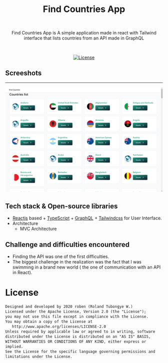 <h1 align="center">Find Countries App</h1><br>
<p align="center">  
Find Countries App is A simple application made in react with Tailwind interface that lists countries from an API made 
in GraphQL
</p>
<br>

<p align="center">
  <a href="https://opensource.org/licenses/Apache-2.0"><img alt="License" src="https://img.shields.io/badge/License-Apache%202.0-blue.svg"/></a>
</p>

## Screeshots
<hr/> 
<p align="center">
    <img alt="screenshot1" src="screenshot/screenshot1.png" style="max-height: 400px"/>
</p>

## Tech stack & Open-source libraries
- [Reactjs](https://reactjs.org/) based + [TypeScript](https://www.typescriptlang.org/) + [GraphQL](https://graphql.org/) + [Tailwindcss](https://tailwindcss.com/) for User Interface.
- Architecture
    - MVC Architecture
## Challenge and difficulties encountered
* Finding the API was one of the first difficulties.
* The biggest challenge in the realization was the fact that I was swimming in a brand new world ( the one of communication with an API in React).

# License

```
Designed and developed by 2020 roben (Roland Tubongye W.)
Licensed under the Apache License, Version 2.0 (the "License");
you may not use this file except in compliance with the License.
You may obtain a copy of the License at
   http://www.apache.org/licenses/LICENSE-2.0
Unless required by applicable law or agreed to in writing, software
distributed under the License is distributed on an "AS IS" BASIS,
WITHOUT WARRANTIES OR CONDITIONS OF ANY KIND, either express or implied.
See the License for the specific language governing permissions and
limitations under the License.
```
